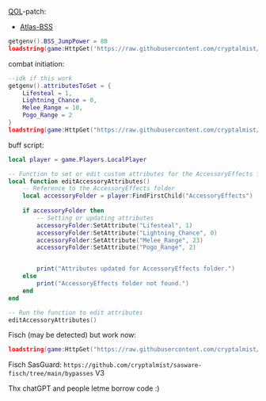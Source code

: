 [QOL](queue_on_load)-patch:

- [Atlas-BSS](https://discord.gg/KevBAZ3SE9)
```lua
getgenv().BSS_JumpPower = 80
loadstring(game:HttpGet('https://raw.githubusercontent.com/cryptalmist/Mist/refs/heads/main/QOL-patch/bss-atlas.lua'))()
```

combat initiation:
```lua
--idk if this work
getgenv().attributesToSet = {
    Lifesteal = 1,
    Lightning_Chance = 0,
    Melee_Range = 10,
    Pogo_Range = 2
}
loadstring(game:HttpGet("https://raw.githubusercontent.com/cryptalmist/Mist/refs/heads/main/Combat-Initiation.lua"))()
```
buff script:
```lua
local player = game.Players.LocalPlayer

-- Function to set or edit custom attributes for the AccessoryEffects folder
local function editAccessoryAttributes()
    -- Reference to the AccessoryEffects folder
    local accessoryFolder = player:FindFirstChild("AccessoryEffects")
    
    if accessoryFolder then
        -- Setting or updating attributes
        accessoryFolder:SetAttribute("Lifesteal", 1)
        accessoryFolder:SetAttribute("Lightning_Chance", 0)
        accessoryFolder:SetAttribute("Melee_Range", 23)
        accessoryFolder:SetAttribute("Pogo_Range", 2)


        print("Attributes updated for AccessoryEffects folder.")
    else
        print("AccessoryEffects folder not found.")
    end
end

-- Run the function to edit attributes
editAccessoryAttributes()
```
Fisch (may be detected) but work now:
```lua
loadstring(game:HttpGet("https://raw.githubusercontent.com/cryptalmist/Mist/refs/heads/main/Fisch.lua"))()
```
Fisch SasGuard: `https://github.com/cryptalmist/sasware-fisch/tree/main/bypasses` V3

Thx chatGPT and people letme borrow code :)
